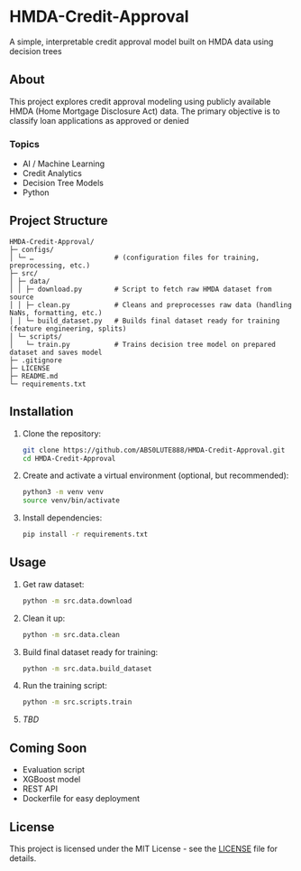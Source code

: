 # HMDA-Credit-Approval

A simple, interpretable credit approval model built on HMDA data using decision trees

## About

This project explores credit approval modeling using publicly available HMDA (Home Mortgage Disclosure Act) data. The
primary objective is to classify loan applications as approved or denied

### Topics

- AI / Machine Learning
- Credit Analytics
- Decision Tree Models
- Python

## Project Structure

```
HMDA-Credit-Approval/
├─ configs/
│ └─ …                    # (configuration files for training, preprocessing, etc.)
├─ src/
│ ├─ data/
│ │ ├─ download.py        # Script to fetch raw HMDA dataset from source
│ │ ├─ clean.py           # Cleans and preprocesses raw data (handling NaNs, formatting, etc.)
│ │ └─ build_dataset.py   # Builds final dataset ready for training (feature engineering, splits)
│ └─ scripts/
│   └─ train.py           # Trains decision tree model on prepared dataset and saves model
├─ .gitignore
├─ LICENSE
├─ README.md
└─ requirements.txt
```

## Installation

1. Clone the repository:
   ```bash
   git clone https://github.com/ABS0LUTE888/HMDA-Credit-Approval.git
   cd HMDA-Credit-Approval
   ```

2. Create and activate a virtual environment (optional, but recommended):
    ```bash
    python3 -m venv venv
    source venv/bin/activate
    ```

3. Install dependencies:
    ```bash
    pip install -r requirements.txt
    ```

## Usage

1. Get raw dataset:
   ```bash
   python -m src.data.download
   ```

2. Clean it up:
   ```bash
   python -m src.data.clean
   ```

3. Build final dataset ready for training:
   ```bash
   python -m src.data.build_dataset
   ```

4. Run the training script:

   ```bash
   python -m src.scripts.train
   ```

5. _TBD_

## Coming Soon

- Evaluation script
- XGBoost model
- REST API
- Dockerfile for easy deployment

## License

This project is licensed under the MIT License - see the [LICENSE](LICENSE) file for details.